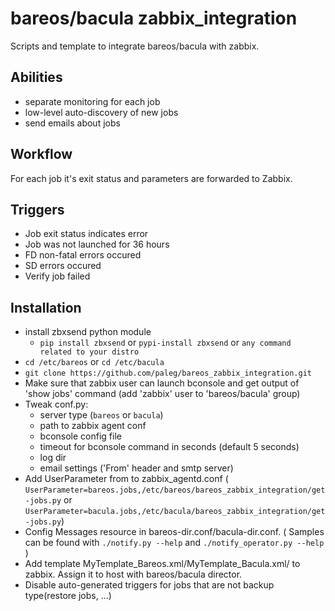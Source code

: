 bareos/bacula zabbix_integration
=========================

Scripts and template to integrate bareos/bacula with zabbix.

Abilities
---------
* separate monitoring for each job
* low-level auto-discovery of new jobs
* send emails about jobs

Workflow
---------
For each job it's exit status and parameters are forwarded to Zabbix.

Triggers
--------
* Job exit status indicates error
* Job was not launched for 36 hours
* FD non-fatal errors occured
* SD errors occured
* Verify job failed
 
Installation
------------

* install zbxsend python module
	* `pip install zbxsend` or `pypi-install zbxsend` or `any command related to your distro`
* `cd /etc/bareos` or `cd /etc/bacula`
* `git clone https://github.com/paleg/bareos_zabbix_integration.git`
* Make sure that zabbix user can launch bconsole and get output of 'show jobs' command (add 'zabbix' user to 'bareos/bacula' group)
* Tweak conf.py:
    * server type (`bareos` or `bacula`)
    * path to zabbix agent conf
    * bconsole config file
    * timeout for bconsole command in seconds (default 5 seconds)
    * log dir
    * email settings ('From' header and smtp server)
* Add UserParameter from to zabbix_agentd.conf ( `UserParameter=bareos.jobs,/etc/bareos/bareos_zabbix_integration/get-jobs.py` or `UserParameter=bacula.jobs,/etc/bacula/bareos_zabbix_integration/get-jobs.py`)
* Config Messages resource in bareos-dir.conf/bacula-dir.conf. ( Samples can be found with `./notify.py --help` and `./notify_operator.py --help` )
* Add template MyTemplate_Bareos.xml/MyTemplate_Bacula.xml/ to zabbix. Assign it to host with bareos/bacula director.
* Disable auto-generated triggers for jobs that are not backup type(restore jobs, ...)
